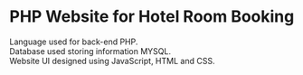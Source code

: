 # PHP Website for Hotel Room Booking 

Language used for back-end PHP.
\
Database used storing information MYSQL.
\
Website UI designed using JavaScript, HTML and CSS.

